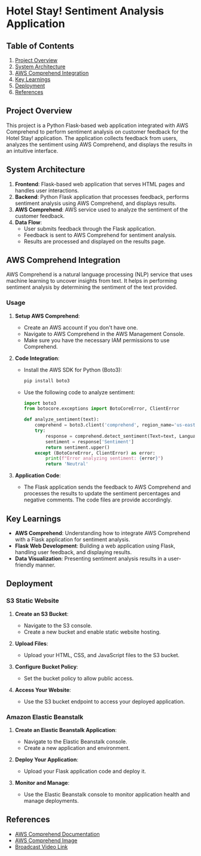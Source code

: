 # Hotel Stay! Sentiment Analysis Application

## Table of Contents

1. [Project Overview](#project-overview)
2. [System Architecture](#system-architecture)
3. [AWS Comprehend Integration](#aws-comprehend-integration)
4. [Key Learnings](#key-learnings)
5. [Deployment](#deployment)
6. [References](#references)

## Project Overview

This project is a Python Flask-based web application integrated with AWS Comprehend to perform sentiment analysis on customer feedback for the Hotel Stay! application. The application collects feedback from users, analyzes the sentiment using AWS Comprehend, and displays the results in an intuitive interface.

## System Architecture

1. **Frontend**: Flask-based web application that serves HTML pages and handles user interactions.
2. **Backend**: Python Flask application that processes feedback, performs sentiment analysis using AWS Comprehend, and displays results.
3. **AWS Comprehend**: AWS service used to analyze the sentiment of the customer feedback.
4. **Data Flow**:
   - User submits feedback through the Flask application.
   - Feedback is sent to AWS Comprehend for sentiment analysis.
   - Results are processed and displayed on the results page.

## AWS Comprehend Integration

AWS Comprehend is a natural language processing (NLP) service that uses machine learning to uncover insights from text. It helps in performing sentiment analysis by determining the sentiment of the text provided.

### Usage

1. **Setup AWS Comprehend**:
   - Create an AWS account if you don't have one.
   - Navigate to AWS Comprehend in the AWS Management Console.
   - Make sure you have the necessary IAM permissions to use Comprehend.

2. **Code Integration**:
   - Install the AWS SDK for Python (Boto3):
     ```bash
     pip install boto3
     ```
   - Use the following code to analyze sentiment:
     ```python
     import boto3
     from botocore.exceptions import BotoCoreError, ClientError

     def analyze_sentiment(text):
         comprehend = boto3.client('comprehend', region_name='us-east-1')
         try:
             response = comprehend.detect_sentiment(Text=text, LanguageCode='en')
             sentiment = response['Sentiment']
             return sentiment.upper()
         except (BotoCoreError, ClientError) as error:
             print(f"Error analyzing sentiment: {error}")
             return 'Neutral'
     ```

3. **Application Code**:
   - The Flask application sends the feedback to AWS Comprehend and processes the results to update the sentiment percentages and negative comments. The code files are provide accordingly.

## Key Learnings

- **AWS Comprehend**: Understanding how to integrate AWS Comprehend with a Flask application for sentiment analysis.
- **Flask Web Development**: Building a web application using Flask, handling user feedback, and displaying results.
- **Data Visualization**: Presenting sentiment analysis results in a user-friendly manner.

## Deployment

### S3 Static Website

1. **Create an S3 Bucket**:
   - Navigate to the S3 console.
   - Create a new bucket and enable static website hosting.

2. **Upload Files**:
   - Upload your HTML, CSS, and JavaScript files to the S3 bucket.

3. **Configure Bucket Policy**:
   - Set the bucket policy to allow public access.

4. **Access Your Website**:
   - Use the S3 bucket endpoint to access your deployed application.

### Amazon Elastic Beanstalk

1. **Create an Elastic Beanstalk Application**:
   - Navigate to the Elastic Beanstalk console.
   - Create a new application and environment.

2. **Deploy Your Application**:
   - Upload your Flask application code and deploy it.

3. **Monitor and Manage**:
   - Use the Elastic Beanstalk console to monitor application health and manage deployments.

## References

- [AWS Comprehend Documentation](https://docs.aws.amazon.com/comprehend/latest/dg/what-is-comprehend.html)
- [AWS Comprehend Image](https://your-image-url-here)
- [Broadcast Video Link](https://drive.google.com/file/d/1phKkabBhYRZ3BZBSjgWH-T8Yhvtq7ZUK/view?usp=sharing)
